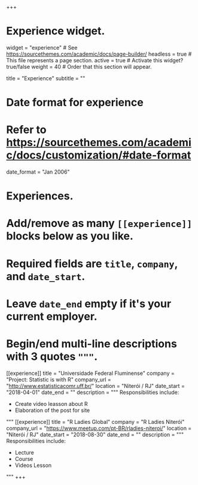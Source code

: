 +++
# Experience widget.
widget = "experience"  # See https://sourcethemes.com/academic/docs/page-builder/
headless = true  # This file represents a page section.
active = true  # Activate this widget? true/false
weight = 40  # Order that this section will appear.

title = "Experience"
subtitle = ""

# Date format for experience
#   Refer to https://sourcethemes.com/academic/docs/customization/#date-format
date_format = "Jan 2006"

# Experiences.
#   Add/remove as many `[[experience]]` blocks below as you like.
#   Required fields are `title`, `company`, and `date_start`.
#   Leave `date_end` empty if it's your current employer.
#   Begin/end multi-line descriptions with 3 quotes `"""`.

[[experience]]
  title = "Universidade Federal Fluminense"
  company = "Project: Statistic is with R"
  company_url = "http://www.estatisticacomr.uff.br/"
  location = "Niterói / RJ"
  date_start = "2018-04-01"
  date_end = ""
  description = """
  Responsibilities include:
  
  * Create video leasson about R
  * Elaboration of the post for site
  
  """
[[experience]]
  title = "R Ladies Global"
  company = "R Ladies Niterói"
  company_url =  "https://www.meetup.com/pt-BR/rladies-niteroi/"
  location = "Niterói / RJ"
  date_start = "2018-08-30"
  date_end = ""
  description = """
  Responsibilities include:
  
  * Lecture
  * Course
  * Videos Lesson
  
  """
+++
